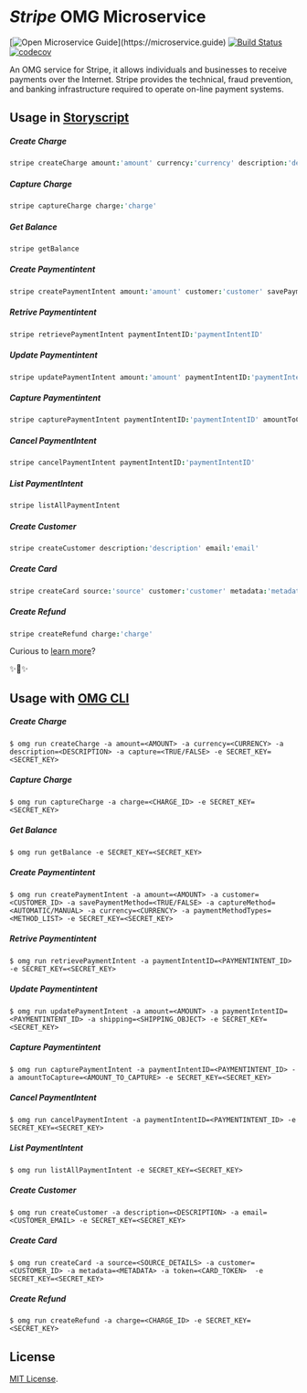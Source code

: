 # _Stripe_ OMG Microservice

[![Open Microservice Guide](https://img.shields.io/badge/OMG%20Enabled-👍-green.svg?)](https://microservice.guide)
[![Build Status](https://travis-ci.com/heaptracetechnology/microservice-stripe.svg?branch=master)](https://travis-ci.com/heaptracetechnology/microservice-stripe)
[![codecov](https://codecov.io/gh/heaptracetechnology/microservice-stripe/branch/master/graph/badge.svg)](https://codecov.io/gh/heaptracetechnology/microservice-stripe)

An OMG service for Stripe, it allows individuals and businesses to receive payments over the Internet. Stripe provides the technical, fraud prevention, and banking infrastructure required to operate on-line payment systems.

## Usage in [Storyscript](https://storyscript.io/)

##### Create Charge
```coffee
stripe createCharge amount:'amount' currency:'currency' description:'description' capture:'capture'
```

##### Capture Charge
```coffee
stripe captureCharge charge:'charge'
```

##### Get Balance
```coffee
stripe getBalance
```

##### Create Paymentintent
```coffee
stripe createPaymentIntent amount:'amount' customer:'customer' savePaymentMethod:'savePaymentMethod' captureMethod:'captureMethod' currency:'currency' paymentMethodTypes:'paymentMethodTypes'
```

##### Retrive Paymentintent
```coffee
stripe retrievePaymentIntent paymentIntentID:'paymentIntentID'
```

##### Update Paymentintent
```coffee
stripe updatePaymentIntent amount:'amount' paymentIntentID:'paymentIntentID' shipping:'shipping'
```

##### Capture Paymentintent
```coffee
stripe capturePaymentIntent paymentIntentID:'paymentIntentID' amountToCapture:'amountToCapture'
```

##### Cancel PaymentIntent
```coffee
stripe cancelPaymentIntent paymentIntentID:'paymentIntentID'
```

##### List PaymentIntent
```coffee
stripe listAllPaymentIntent
```

##### Create Customer
```coffee
stripe createCustomer description:'description' email:'email'
```

##### Create Card
```coffee
stripe createCard source:'source' customer:'customer' metadata:'metadata' token:'token'
```

##### Create Refund
```coffee
stripe createRefund charge:'charge'
```

Curious to [learn more](https://docs.storyscript.io/)?

✨🍰✨

## Usage with [OMG CLI](https://www.npmjs.com/package/omg)
##### Create Charge
```shell
$ omg run createCharge -a amount=<AMOUNT> -a currency=<CURRENCY> -a description=<DESCRIPTION> -a capture=<TRUE/FALSE> -e SECRET_KEY=<SECRET_KEY>
```
##### Capture Charge
```shell
$ omg run captureCharge -a charge=<CHARGE_ID> -e SECRET_KEY=<SECRET_KEY>
```
##### Get Balance
```shell
$ omg run getBalance -e SECRET_KEY=<SECRET_KEY>
```
##### Create Paymentintent
```shell
$ omg run createPaymentIntent -a amount=<AMOUNT> -a customer=<CUSTOMER_ID> -a savePaymentMethod=<TRUE/FALSE> -a captureMethod=<AUTOMATIC/MANUAL> -a currency=<CURRENCY> -a paymentMethodTypes=<METHOD_LIST> -e SECRET_KEY=<SECRET_KEY>
```
##### Retrive Paymentintent
```shell
$ omg run retrievePaymentIntent -a paymentIntentID=<PAYMENTINTENT_ID> -e SECRET_KEY=<SECRET_KEY>
```

##### Update Paymentintent
```shell
$ omg run updatePaymentIntent -a amount=<AMOUNT> -a paymentIntentID=<PAYMENTINTENT_ID> -a shipping=<SHIPPING_OBJECT> -e SECRET_KEY=<SECRET_KEY>
```
##### Capture Paymentintent
```shell
$ omg run capturePaymentIntent -a paymentIntentID=<PAYMENTINTENT_ID> -a amountToCapture=<AMOUNT_TO_CAPTURE> -e SECRET_KEY=<SECRET_KEY>
```
##### Cancel PaymentIntent
```shell
$ omg run cancelPaymentIntent -a paymentIntentID=<PAYMENTINTENT_ID> -e SECRET_KEY=<SECRET_KEY>
```
##### List PaymentIntent
```shell
$ omg run listAllPaymentIntent -e SECRET_KEY=<SECRET_KEY>
```
##### Create Customer
```shell
$ omg run createCustomer -a description=<DESCRIPTION> -a email=<CUSTOMER_EMAIL> -e SECRET_KEY=<SECRET_KEY>
```
##### Create Card
```shell
$ omg run createCard -a source=<SOURCE_DETAILS> -a customer=<CUSTOMER_ID> -a metadata=<METADATA> -a token=<CARD_TOKEN>  -e SECRET_KEY=<SECRET_KEY>
```
##### Create Refund
```shell
$ omg run createRefund -a charge=<CHARGE_ID> -e SECRET_KEY=<SECRET_KEY>
```

## License
[MIT License](https://github.com/omg-services/stripe/blob/master/LICENSE).
